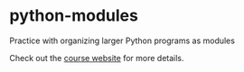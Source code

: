 # python-modules

Practice with organizing larger Python programs as modules

Check out the [course website](https://sd17spring.github.io/day/day-21/) for more details.
